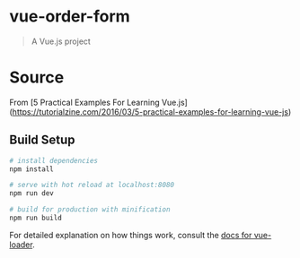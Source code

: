 # vue-order-form

> A Vue.js project

# Source
From [5 Practical Examples For Learning Vue.js] (https://tutorialzine.com/2016/03/5-practical-examples-for-learning-vue-js)
## Build Setup

``` bash
# install dependencies
npm install

# serve with hot reload at localhost:8080
npm run dev

# build for production with minification
npm run build
```

For detailed explanation on how things work, consult the [docs for vue-loader](http://vuejs.github.io/vue-loader).
